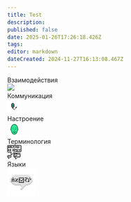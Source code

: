 ```yaml
---
title: Test
description: 
published: false
date: 2025-01-26T17:26:18.426Z
tags: 
editor: markdown
dateCreated: 2024-11-27T16:13:08.467Z
---
```


<div class="asd">
  <a class="tab-panel__item">
    <div>Взаимодействия</div>
    <img src="https://wiki.wwdp.ee/guides/research_console.png"/>
  </a>
  <a class="tab-panel__item">
    <div>Коммуникация</div>
    <img src="/guides/communication.png"/>
  </a>
  <a class="tab-panel__item">
    <div>Настроение</div>
    <img src="/guides/mood.gif"/>
  </a>
  <a class="tab-panel__item">
    <div>Терминология</div>
    <img src="/guides/terminology.png"/>
  </a>
  <a class="tab-panel__item">
    <div>Языки</div>
    <img src="/guides/language.png"/>
  </a>
</div>